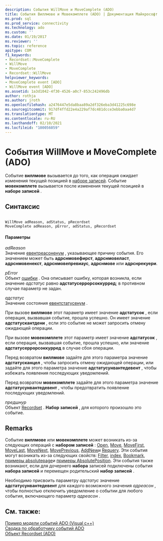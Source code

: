 ```yaml
---
description: События WillMove и MoveComplete (ADO)
title: События Виллмове и Мовекомплете (ADO) | Документация Майкрософт
ms.prod: sql
ms.prod_service: connectivity
ms.technology: ado
ms.custom: ''
ms.date: 01/19/2017
ms.reviewer: ''
ms.topic: reference
apitype: COM
f1_keywords:
- Recordset::MoveComplete
- WillMove
- MoveComplete
- Recordset::WillMove
helpviewer_keywords:
- MoveComplete event [ADO]
- WillMove event [ADO]
ms.assetid: 1a3d1042-4f30-4526-a0c7-853c242496db
author: rothja
ms.author: jroth
ms.openlocfilehash: a2476447e5da8baa89a2df326eba3d41225c698e
ms.sourcegitcommit: 917df4ffd22e4a229af7dc481dcce3ebba0aa4d7
ms.translationtype: MT
ms.contentlocale: ru-RU
ms.lasthandoff: 02/10/2021
ms.locfileid: "100056059"
---
```

# <a name="willmove-and-movecomplete-events-ado"></a>События WillMove и MoveComplete (ADO)
Событие **виллмове** вызывается до того, как операция ожидает изменения текущей позицией в [наборе записей](./recordset-object-ado.md). Событие **мовекомплете** вызывается после изменения текущей позицией в **наборе записей** .  
  
## <a name="syntax"></a>Синтаксис  
  
```  
  
WillMove adReason, adStatus, pRecordset  
MoveComplete adReason, pError, adStatus, pRecordset  
```  
  
#### <a name="parameters"></a>Параметры  
 *adReason*  
 Значение [евентреасоненум](./eventreasonenum.md) , указывающее причину события. Его значением может быть **адрснмовефирст**, **адрснмовеласт**, **адрснмовенекст**, **адрснмовепревиаус**, **адрснмове** или **адрснрекуери**.  
  
 *pError*  
 Объект [ошибки](./error-object.md) . Она описывает ошибку, которая возникла, если значение *адстатус* равно **адстатусеррорсоккурред**; в противном случае параметр не задан.  
  
 *адстатус*  
 Значение состояния [евентстатусенум](./eventstatusenum.md) .  
  
 При вызове **виллмове** этот параметр имеет значение **адстатусок** , если операция, вызвавшая событие, прошла успешно. Он имеет значение **адстатускантдени** , если это событие не может запросить отмену ожидающей операции.  
  
 При вызове **мовекомплете** этот параметр имеет значение **адстатусок** , если операция, вызвавшая событие, прошла успешно, или значение **адстатусеррорсоккурред** в случае сбоя операции.  
  
 Перед возвратом **виллмове** задайте для этого параметра значение **адстатусканцел** , чтобы запросить отмену ожидающей операции, или задайте для этого параметра значение **адстатусунвантедевент** , чтобы избежать появления последующих уведомлений.  
  
 Перед возвратом **мовекомплете** задайте для этого параметра значение **адстатусунвантедевент** , чтобы предотвратить появление последующих уведомлений.  
  
 *предшнур*  
 Объект [Recordset](./recordset-object-ado.md) . **Набор записей** , для которого произошло это событие.  
  
## <a name="remarks"></a>Remarks  
 Событие **виллмове** или **мовекомплете** может возникать из-за следующих операций с **набором записей** : [Open](./open-method-ado-recordset.md), [Move](./move-method-ado.md), [MoveFirst](./movefirst-movelast-movenext-and-moveprevious-methods-ado.md), [MoveLast](./movefirst-movelast-movenext-and-moveprevious-methods-ado.md), [MoveNext](./movefirst-movelast-movenext-and-moveprevious-methods-ado.md), [MovePrevious](./movefirst-movelast-movenext-and-moveprevious-methods-ado.md), [AddNew](./addnew-method-ado.md)и [Requery](./requery-method.md). Эти события могут возникать из-за следующих свойств: [Filter](./filter-property.md), [index](./index-property.md), [Bookmark](./bookmark-property-ado.md), [примеры absolutepage](./absolutepage-property-ado.md)и [примеры AbsolutePosition](./absoluteposition-property-ado.md). Эти события также возникают, если для дочернего **набора** записей подключены события **набора записей** и перемещен родительский **набор записей** .  
  
 Необходимо присвоить параметру *адстатус* значение **адстатусунвантедевент** для каждого возможного значения *адреасон* , чтобы полностью отключить уведомление о событии для любого события, включающего параметр *адреасон* .  
  
## <a name="see-also"></a>См. также:  
 [Пример модели событий ADO (Visual c++)](./ado-events-model-example-vc.md)   
 [Сводка по обработчику событий ADO](../../guide/data/ado-event-handler-summary.md)   
 [Объект Recordset (ADO)](./recordset-object-ado.md)